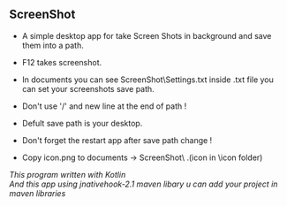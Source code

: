 ## ScreenShot

* A simple desktop app for take Screen Shots in background and save them into a path.
* F12 takes screenshot.
* In documents you can see ScreenShot\Settings.txt inside .txt file you can set your screenshots save path.

* Don't use '/' and new line at the end of path !
* Defult save path is your desktop.
* Don't forget the restart app after save path change !
* Copy icon.png to documents -> ScreenShot\ .(icon in \icon folder)

*This program written with Kotlin* </br>
*And this app using jnativehook-2.1 maven libary u can add your project in maven libraries*
